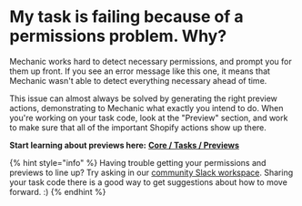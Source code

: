 # My task is failing because of a permissions problem. Why?

Mechanic works hard to detect necessary permissions, and prompt you for them up front. If you see an error message like this one, it means that Mechanic wasn't able to detect everything necessary ahead of time.

This issue can almost always be solved by generating the right preview actions, demonstrating to Mechanic what exactly you intend to do. When you're working on your task code, look at the "Preview" section, and work to make sure that all of the important Shopify actions show up there.

**Start learning about previews here:** [**Core / Tasks / Previews**](../core/tasks/previews/)

{% hint style="info" %}
Having trouble getting your permissions and previews to line up? Try asking in our [community Slack workspace](../resources/slack.md). Sharing your task code there is a good way to get suggestions about how to move forward. :)
{% endhint %}
